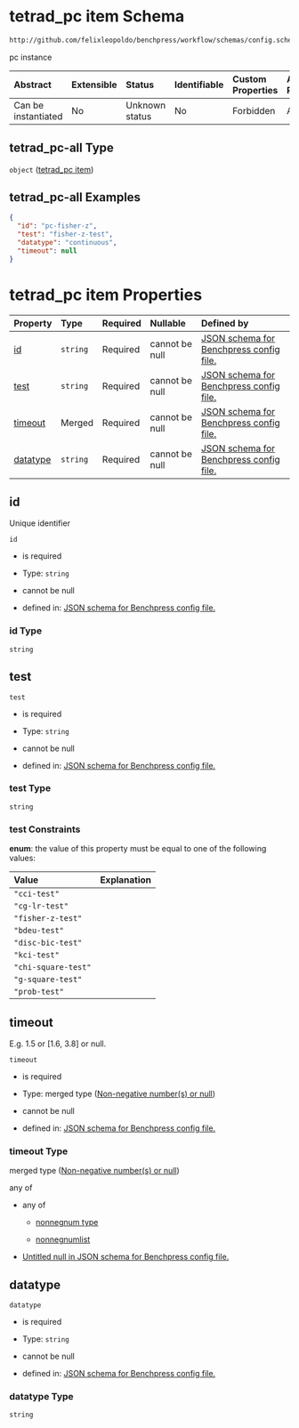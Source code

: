 # tetrad_pc item Schema

```txt
http://github.com/felixleopoldo/benchpress/workflow/schemas/config.schema.json#/definitions/tetrad_pc-all
```

pc instance

| Abstract            | Extensible | Status         | Identifiable | Custom Properties | Additional Properties | Access Restrictions | Defined In                                                       |
| :------------------ | :--------- | :------------- | :----------- | :---------------- | :-------------------- | :------------------ | :--------------------------------------------------------------- |
| Can be instantiated | No         | Unknown status | No           | Forbidden         | Allowed               | none                | [config.schema.json*](config.schema.json "open original schema") |

## tetrad_pc-all Type

`object` ([tetrad_pc item](config-definitions-tetrad_pc-item.md))

## tetrad_pc-all Examples

```json
{
  "id": "pc-fisher-z",
  "test": "fisher-z-test",
  "datatype": "continuous",
  "timeout": null
}
```

# tetrad_pc item Properties

| Property              | Type     | Required | Nullable       | Defined by                                                                                                                                                                                                                          |
| :-------------------- | :------- | :------- | :------------- | :---------------------------------------------------------------------------------------------------------------------------------------------------------------------------------------------------------------------------------- |
| [id](#id)             | `string` | Required | cannot be null | [JSON schema for Benchpress config file.](config-definitions-tetrad_pc-item-properties-id.md "http://github.com/felixleopoldo/benchpress/workflow/schemas/config.schema.json#/definitions/tetrad_pc-all/properties/id")             |
| [test](#test)         | `string` | Required | cannot be null | [JSON schema for Benchpress config file.](config-definitions-tetrad_pc-item-properties-test.md "http://github.com/felixleopoldo/benchpress/workflow/schemas/config.schema.json#/definitions/tetrad_pc-all/properties/test")         |
| [timeout](#timeout)   | Merged   | Required | cannot be null | [JSON schema for Benchpress config file.](config-definitions-non-negative-numbers-or-null.md "http://github.com/felixleopoldo/benchpress/workflow/schemas/config.schema.json#/definitions/tetrad_pc-all/properties/timeout")        |
| [datatype](#datatype) | `string` | Required | cannot be null | [JSON schema for Benchpress config file.](config-definitions-tetrad_pc-item-properties-datatype.md "http://github.com/felixleopoldo/benchpress/workflow/schemas/config.schema.json#/definitions/tetrad_pc-all/properties/datatype") |

## id

Unique identifier

`id`

*   is required

*   Type: `string`

*   cannot be null

*   defined in: [JSON schema for Benchpress config file.](config-definitions-tetrad_pc-item-properties-id.md "http://github.com/felixleopoldo/benchpress/workflow/schemas/config.schema.json#/definitions/tetrad_pc-all/properties/id")

### id Type

`string`

## test



`test`

*   is required

*   Type: `string`

*   cannot be null

*   defined in: [JSON schema for Benchpress config file.](config-definitions-tetrad_pc-item-properties-test.md "http://github.com/felixleopoldo/benchpress/workflow/schemas/config.schema.json#/definitions/tetrad_pc-all/properties/test")

### test Type

`string`

### test Constraints

**enum**: the value of this property must be equal to one of the following values:

| Value               | Explanation |
| :------------------ | :---------- |
| `"cci-test"`        |             |
| `"cg-lr-test"`      |             |
| `"fisher-z-test"`   |             |
| `"bdeu-test"`       |             |
| `"disc-bic-test"`   |             |
| `"kci-test"`        |             |
| `"chi-square-test"` |             |
| `"g-square-test"`   |             |
| `"prob-test"`       |             |

## timeout

E.g. 1.5 or \[1.6, 3.8] or null.

`timeout`

*   is required

*   Type: merged type ([Non-negative number(s) or null](config-definitions-non-negative-numbers-or-null.md))

*   cannot be null

*   defined in: [JSON schema for Benchpress config file.](config-definitions-non-negative-numbers-or-null.md "http://github.com/felixleopoldo/benchpress/workflow/schemas/config.schema.json#/definitions/tetrad_pc-all/properties/timeout")

### timeout Type

merged type ([Non-negative number(s) or null](config-definitions-non-negative-numbers-or-null.md))

any of

*   any of

    *   [nonnegnum type](config-definitions-nonnegnum-type.md "check type definition")

    *   [nonnegnumlist](config-definitions-nonnegnumlist.md "check type definition")

*   [Untitled null in JSON schema for Benchpress config file.](config-definitions-non-negative-numbers-or-null-anyof-1.md "check type definition")

## datatype



`datatype`

*   is required

*   Type: `string`

*   cannot be null

*   defined in: [JSON schema for Benchpress config file.](config-definitions-tetrad_pc-item-properties-datatype.md "http://github.com/felixleopoldo/benchpress/workflow/schemas/config.schema.json#/definitions/tetrad_pc-all/properties/datatype")

### datatype Type

`string`
